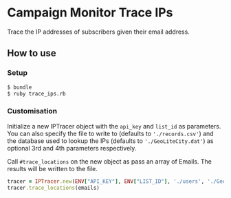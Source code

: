 # Campaign Monitor Trace IPs

Trace the IP addresses of subscribers given their email address.


## How to use

### Setup

```bash
$ bundle
$ ruby trace_ips.rb
```

### Customisation

Initialize a new IPTracer object with the `api_key` and `list_id` as parameters. You can also specify the file to write to (defaults to `'./records.csv'`) and the database used to lookup the IPs (defaults to `'./GeoLiteCity.dat'`) as optional 3rd and 4th parameters respectively.

Call `#trace_locations` on the new object as pass an array of Emails. The results will be written to the file.

```ruby
tracer = IPTracer.new(ENV["API_KEY"], ENV["LIST_ID"], './users', './GeoIP.dat')
tracer.trace_locations(emails)
```
